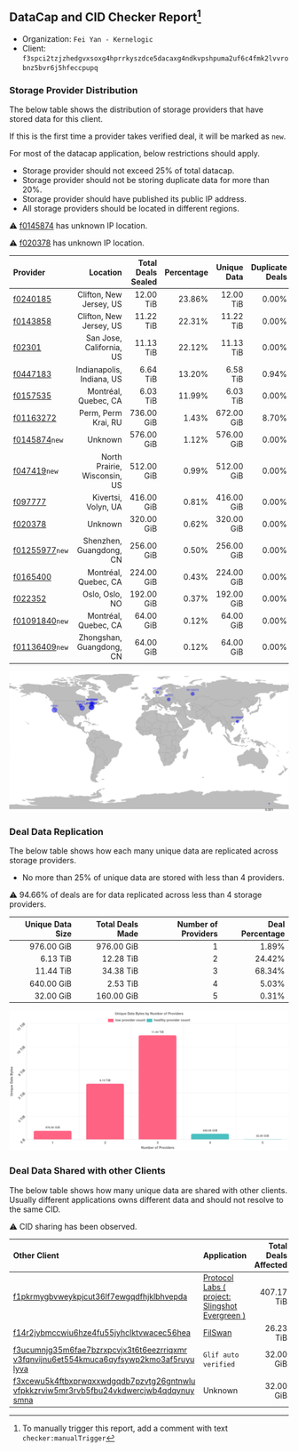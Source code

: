 ## DataCap and CID Checker Report[^1]
 - Organization: `Fei Yan - Kernelogic`
 - Client: `f3spci2tzjzhedgvxsoxg4hprrkyszdce5dacaxg4ndkvpshpuma2uf6c4fmk2lvvrobnz5bvr6j5hfeccpupq`
### Storage Provider Distribution
The below table shows the distribution of storage providers that have stored data for this client.

If this is the first time a provider takes verified deal, it will be marked as `new`.

For most of the datacap application, below restrictions should apply.
 - Storage provider should not exceed 25% of total datacap.
 - Storage provider should not be storing duplicate data for more than 20%.
 - Storage provider should have published its public IP address.
 - All storage providers should be located in different regions.

⚠️ [f0145874](https://filfox.info/en/address/f0145874) has unknown IP location.

⚠️ [f020378](https://filfox.info/en/address/f020378) has unknown IP location.

| Provider                                                    |                     Location | Total Deals Sealed | Percentage | Unique Data | Duplicate Deals |
| :---------------------------------------------------------- | ---------------------------: | -----------------: | ---------: | ----------: | --------------: |
| [f0240185](https://filfox.info/en/address/f0240185)         |      Clifton, New Jersey, US |          12.00 TiB |     23.86% |   12.00 TiB |           0.00% |
| [f0143858](https://filfox.info/en/address/f0143858)         |      Clifton, New Jersey, US |          11.22 TiB |     22.31% |   11.22 TiB |           0.00% |
| [f02301](https://filfox.info/en/address/f02301)             |     San Jose, California, US |          11.13 TiB |     22.12% |   11.13 TiB |           0.00% |
| [f0447183](https://filfox.info/en/address/f0447183)         |    Indianapolis, Indiana, US |           6.64 TiB |     13.20% |    6.58 TiB |           0.94% |
| [f0157535](https://filfox.info/en/address/f0157535)         |         Montréal, Quebec, CA |           6.03 TiB |     11.99% |    6.03 TiB |           0.00% |
| [f01163272](https://filfox.info/en/address/f01163272)       |          Perm, Perm Krai, RU |         736.00 GiB |      1.43% |  672.00 GiB |           8.70% |
| [f0145874](https://filfox.info/en/address/f0145874)`new`    |                      Unknown |         576.00 GiB |      1.12% |  576.00 GiB |           0.00% |
| [f047419](https://filfox.info/en/address/f047419)`new`      | North Prairie, Wisconsin, US |         512.00 GiB |      0.99% |  512.00 GiB |           0.00% |
| [f097777](https://filfox.info/en/address/f097777)           |          Kivertsi, Volyn, UA |         416.00 GiB |      0.81% |  416.00 GiB |           0.00% |
| [f020378](https://filfox.info/en/address/f020378)           |                      Unknown |         320.00 GiB |      0.62% |  320.00 GiB |           0.00% |
| [f01255977](https://filfox.info/en/address/f01255977)`new`  |      Shenzhen, Guangdong, CN |         256.00 GiB |      0.50% |  256.00 GiB |           0.00% |
| [f0165400](https://filfox.info/en/address/f0165400)         |         Montréal, Quebec, CA |         224.00 GiB |      0.43% |  224.00 GiB |           0.00% |
| [f022352](https://filfox.info/en/address/f022352)           |               Oslo, Oslo, NO |         192.00 GiB |      0.37% |  192.00 GiB |           0.00% |
| [f01091840](https://filfox.info/en/address/f01091840)`new`  |         Montréal, Quebec, CA |          64.00 GiB |      0.12% |   64.00 GiB |           0.00% |
| [f01136409](https://filfox.info/en/address/f01136409)`new`  |     Zhongshan, Guangdong, CN |          64.00 GiB |      0.12% |   64.00 GiB |           0.00% |

![Provider Distribution](https://raw.githubusercontent.com/data-preservation-programs/filplus-checker-assets/main/filecoin-project/filecoin-plus-large-datasets/issues/46/1671091742120.png)
### Deal Data Replication
The below table shows how each many unique data are replicated across storage providers.
- No more than 25% of unique data are stored with less than 4 providers.

⚠️ 94.66% of deals are for data replicated across less than 4 storage providers.

| Unique Data Size | Total Deals Made | Number of Providers | Deal Percentage |
| ---------------: | ---------------: | ------------------: | --------------: |
|       976.00 GiB |       976.00 GiB |                   1 |           1.89% |
|         6.13 TiB |        12.28 TiB |                   2 |          24.42% |
|        11.44 TiB |        34.38 TiB |                   3 |          68.34% |
|       640.00 GiB |         2.53 TiB |                   4 |           5.03% |
|        32.00 GiB |       160.00 GiB |                   5 |           0.31% |

![Replication Distribution](https://raw.githubusercontent.com/data-preservation-programs/filplus-checker-assets/main/filecoin-project/filecoin-plus-large-datasets/issues/46/1671091742902.png)
### Deal Data Shared with other Clients
The below table shows how many unique data are shared with other clients.
Usually different applications owns different data and should not resolve to the same CID.

⚠️ CID sharing has been observed.

| Other Client                                                                                                                                                                                                              | Application                                                                                                                     | Total Deals Affected | Unique CIDs |          Verifier |
| :------------------------------------------------------------------------------------------------------------------------------------------------------------------------------------------------------------------------ | :------------------------------------------------------------------------------------------------------------------------------ | -------------------: | ----------: | ----------------: |
| [f1pkrmygbvweykpjcut36lf7ewgqdfhjklbhvepda](https://filfox.info/en/address/f1pkrmygbvweykpjcut36lf7ewgqdfhjklbhvepda)                                                                                                     | [Protocol Labs \( project: Slingshot Evergreen \)](https://github.com/filecoin-project/filecoin-plus-large-datasets/issues/293) |           407.17 TiB |       2,639 |         LDN # 293 |
| [f14r2jybmccwiu6hze4fu55jyhclktvwacec56hea](https://filfox.info/en/address/f14r2jybmccwiu6hze4fu55jyhclktvwacec56hea)                                                                                                     | [ FilSwan](https://github.com/filecoin-project/filecoin-plus-large-datasets/issues/15)                                          |            26.23 TiB |          24 |   LDN v3 multisig |
| [f3ucumnjg35m6fae7bzrxpcvjx3t6t6eezrriqxmr<br/>v3fqnvijnu6et554kmuca6qyfsywp2kmo3af5ruyu<br/>lyva](https://filfox.info/en/address/f3ucumnjg35m6fae7bzrxpcvjx3t6t6eezrriqxmrv3fqnvijnu6et554kmuca6qyfsywp2kmo3af5ruyulyva) | `Glif auto verified`                                                                                                            |            32.00 GiB |           1 | Jonathan Schwartz |
| [f3xcewu5k4ftbxprwqxxwdgqdb7pzvtg26gntnwlu<br/>vfpkkzrviw5mr3rvb5fbu24vkdwercjwb4qdqynuy<br/>smna](https://filfox.info/en/address/f3xcewu5k4ftbxprwqxxwdgqdb7pzvtg26gntnwluvfpkkzrviw5mr3rvb5fbu24vkdwercjwb4qdqynuysmna) | Unknown                                                                                                                         |            32.00 GiB |           1 |           Unknown |

[^1]: To manually trigger this report, add a comment with text `checker:manualTrigger`

